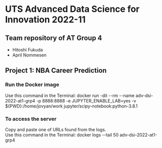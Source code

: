 # UTS Advanced Data Science for Innovation 2022-11

## Team repository of AT Group 4

* Hitoshi Fukuda
* April Nommesen

## Project 1: NBA Career Prediction

### Run the Docker image
Use this command in the Terminal:   docker run  -dit --rm --name adv-dsi-2022-at1-grp4 -p 8888:8888 -e JUPYTER_ENABLE_LAB=yes -v ${PWD}:/home/jovyan/work jupyter/scipy-notebook:python-3.8.1


### To access the server 
Copy and paste one of URLs found from the logs.  
Use this command in the Terminal:   docker logs --tail 50 adv-dsi-2022-at1-grp4


